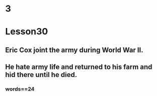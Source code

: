 # 3
# Lesson30
## Eric Cox joint the army during World War Ⅱ.
## He hate army life and returned to his farm and hid there until he died.
### words==24